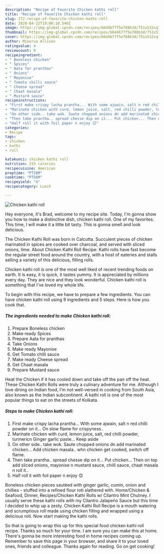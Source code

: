```yaml
---
description: "Recipe of Favorite Chicken kathi roll"
title: "Recipe of Favorite Chicken kathi roll"
slug: 272-recipe-of-favorite-chicken-kathi-roll
date: 2020-04-22T19:08:18.546Z
image: https://img-global.cpcdn.com/recipes/b6d4b77f5e788b3d/751x532cq70/chicken-kathi-roll-recipe-main-photo.jpg
thumbnail: https://img-global.cpcdn.com/recipes/b6d4b77f5e788b3d/751x532cq70/chicken-kathi-roll-recipe-main-photo.jpg
cover: https://img-global.cpcdn.com/recipes/b6d4b77f5e788b3d/751x532cq70/chicken-kathi-roll-recipe-main-photo.jpg
author: Minerva Allison
ratingvalue: 4
reviewcount: 9
recipeingredient:
- " Boneless chicken"
- " Spices"
- " Aata for pranthas"
- " Onions"
- " Mayonise"
- " Tomato chilli sauce"
- " Cheese spread"
- " Chaat masala"
- " Mustard sauce"
recipeinstructions:
- "First make crispy lacha prantha... With some ajwain, salt n red chilli powder on it... On slow flame for crispyness.."
- "Marinate chicken with curd, lemon juice, salt, red chilli powder, turmericn Ginger garlic paste... Keep aside"
- "On other side.. take wok. Saute chopped onions dn add marinated chicken... Add chicken masala.. whn chicken get cooked, switch off flame."
- "Then take prantha.. spread chesse dip on it... Put chicken... Then on top add sliced onions, mayonise n mustard sauce, chilli sauce, chaat masala n roll it.."
- "Half roll it with foil paper n enjoy 😊"
categories:
- Recipe
tags:
- chicken
- kathi
- roll

katakunci: chicken kathi roll 
nutrition: 233 calories
recipecuisine: American
preptime: "PT28M"
cooktime: "PT56M"
recipeyield: "4"
recipecategory: Lunch

---
```



![Chicken kathi roll](https://img-global.cpcdn.com/recipes/b6d4b77f5e788b3d/751x532cq70/chicken-kathi-roll-recipe-main-photo.jpg)

Hey everyone, it's Brad, welcome to my recipe site. Today, I'm gonna show you how to make a distinctive dish, chicken kathi roll. One of my favorites. This time, I will make it a little bit tasty. This is gonna smell and look delicious.

The Chicken Kathi Roll was born in Calcutta. Succulent pieces of chicken marinated in spices are cooked over charcoal, and served with sliced onions, lime. About Chicken Kathi Roll Recipe: Kathi rolls have fast become the regular street food around the country, with a host of eateries and stalls selling a variety of this delicious, filling rolls.

Chicken kathi roll is one of the most well liked of recent trending foods on earth. It is easy, it is quick, it tastes yummy. It is appreciated by millions every day. They are nice and they look wonderful. Chicken kathi roll is something that I've loved my whole life.


To begin with this recipe, we have to prepare a few ingredients. You can have chicken kathi roll using 9 ingredients and 5 steps. Here is how you cook that.

##### The ingredients needed to make Chicken kathi roll:

1. Prepare  Boneless chicken
1. Make ready  Spices
1. Prepare  Aata for pranthas
1. Take  Onions
1. Make ready  Mayonise
1. Get  Tomato chilli sauce
1. Make ready  Cheese spread
1. Get  Chaat masala
1. Prepare  Mustard sauce


Heat the Chicken if it has cooled down and take off the pan off the heat. These Chicken Kathi Rolls were truly a culinary adventure for me. Although I love dining on Indian food, I&#39;m not well-versed in cooking from South Asia, also known as the Indian subcontinent. A kathi roll is one of the most popular things to eat on the streets of Kolkata. 

##### Steps to make Chicken kathi roll:

1. First make crispy lacha prantha... With some ajwain, salt n red chilli powder on it... On slow flame for crispyness..
1. Marinate chicken with curd, lemon juice, salt, red chilli powder, turmericn Ginger garlic paste... Keep aside
1. On other side.. take wok. Saute chopped onions dn add marinated chicken... Add chicken masala.. whn chicken get cooked, switch off flame.
1. Then take prantha.. spread chesse dip on it... Put chicken... Then on top add sliced onions, mayonise n mustard sauce, chilli sauce, chaat masala n roll it..
1. Half roll it with foil paper n enjoy 😊


Boneless chicken pieces sautéed with ginger garlic, cumin, onion and chillies - stuffed into a refined flour roti slathered with. Home/Chicken &amp; Seafood, Dinner, Recipes/Chicken Kathi Rolls w/ Cilantro Mint Chutney. I usually serve these kathi rolls with my Cilantro Jalapeño Sauce but this time I decided to whip up a zesty. Chicken Kathi Roll Recipe is a mouth watering and scrumptious roll made using chicken filling and wrapped using a delicious roti. Now start making the kathi rolls. 

So that is going to wrap this up for this special food chicken kathi roll recipe. Thanks so much for your time. I am sure you can make this at home. There's gonna be more interesting food in home recipes coming up. Remember to save this page in your browser, and share it to your loved ones, friends and colleague. Thanks again for reading. Go on get cooking!
